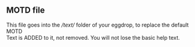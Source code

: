 <html>
<title>Other files to use with chancontrol.tcl, totally optional.</title>
<body>
<br>
<h2>MOTD file</h2>
This file goes into the <i>/text/</i> folder of your eggdrop, to replace the default MOTD<br>
Text is ADDED to it, not removed. You will not lose the basic help text.<br>
</body>
</html>
</b>
